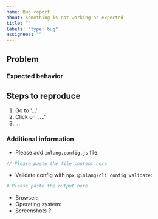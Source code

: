 ```yaml
---
name: Bug report
about: Something is not working as expected
title: ""
labels: "type: bug"
assignees: ""
---
```


## Problem

### Expected behavior

## Steps to reproduce

1. Go to '...'
2. Click on '....'
3. ...

### Additional information

- Please add `inlang.config.js` file:

```js
// Please paste the file content here
```

- Validate config with `npx @inlang/cli config validate`:

```sh
# Please paste the output here
```

- Browser:
- Operating system:
- Screenshots ?

